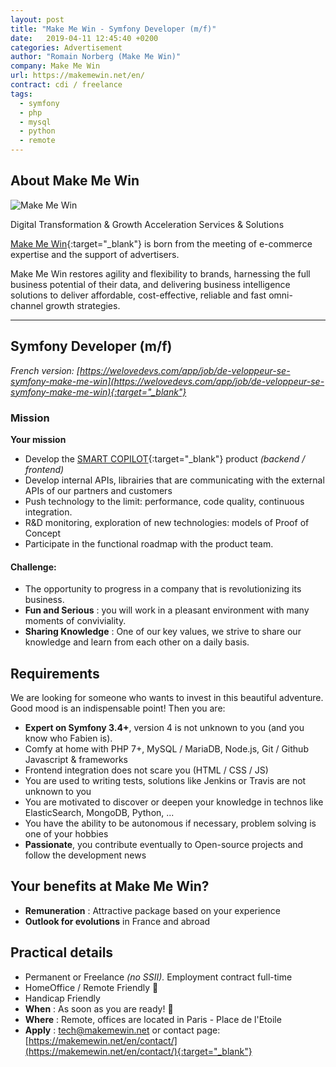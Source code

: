 ```yaml
---
layout: post
title: "Make Me Win - Symfony Developer (m/f)"
date:   2019-04-11 12:45:40 +0200
categories: Advertisement
author: "Romain Norberg (Make Me Win)"
company: Make Me Win
url: https://makemewin.net/en/
contract: cdi / freelance
tags:
  - symfony
  - php
  - mysql
  - python
  - remote
---
```


## About Make Me Win

![Make Me Win](https://process.filestackapi.com/resize=width:500/NtOsLNumTyuIqpxOrnmT)

Digital Transformation & Growth Acceleration Services & Solutions

[Make Me Win](https://makemewin.net/en/){:target="_blank"} is born from the meeting of e-commerce expertise and the support of advertisers.

Make Me Win restores agility and flexibility to brands, harnessing the full business potential of their data, and delivering business intelligence solutions to deliver affordable, cost-effective, reliable and fast omni-channel growth strategies.

***

## Symfony Developer (m/f)

_French version: [https://welovedevs.com/app/job/de-veloppeur-se-symfony-make-me-win](https://welovedevs.com/app/job/de-veloppeur-se-symfony-make-me-win){:target="_blank"}_

### Mission

**Your mission**

- Develop the [SMART COPILOT](https://makemewin.net/en/#Smart_Copilot){:target="_blank"} product _(backend / frontend)_
- Develop internal APIs, librairies that are communicating with the external APIs of our partners and customers
- Push technology to the limit: performance, code quality, continuous integration.
- R&amp;D monitoring, exploration of new technologies: models of Proof of Concept
- Participate in the functional roadmap with the product team.

#### Challenge:

- The opportunity to progress in a company that is revolutionizing its business.
- **Fun and Serious**  : you will work in a pleasant environment with many moments of conviviality.
- **Sharing Knowledge**  : One of our key values, we strive to share our knowledge and learn from each other on a daily basis.

## Requirements

We are looking for someone who wants to invest in this beautiful adventure. Good mood is an indispensable point! Then you are:

- **Expert on Symfony 3.4+**, version 4 is not unknown to you (and you know who Fabien is).
- Comfy at home with PHP 7+, MySQL / MariaDB, Node.js, Git / Github Javascript &amp; frameworks
- Frontend integration does not scare you (HTML / CSS / JS)
- You are used to writing tests, solutions like Jenkins or Travis are not unknown to you
- You are motivated to discover or deepen your knowledge in technos like ElasticSearch, MongoDB, Python, ...
- You have the ability to be autonomous if necessary, problem solving is one of your hobbies
- **Passionate**, you contribute eventually to Open-source projects and follow the development news

## Your benefits at Make Me Win?

- **Remuneration**    : Attractive package based on your experience
- **Outlook for evolutions**    in France and abroad

## Practical details

- Permanent or Freelance  _(no SSII)._ Employment contract    full-time
- HomeOffice / Remote Friendly 🙂
- Handicap Friendly 
- **When**    : As soon as you are ready! 🚀
- **Where**    : Remote, offices are located in Paris - Place de l&#39;Etoile
- **Apply**    : [tech@makemewin.net](mailto:tech@makemewin.net) or contact page: [https://makemewin.net/en/contact/](https://makemewin.net/en/contact/){:target="_blank"}